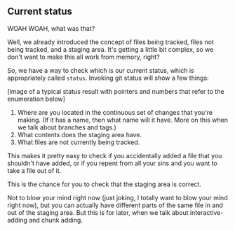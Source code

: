 ## Current status

WOAH WOAH, what was that?

Well, we already introduced the concept of files being tracked, files not being tracked, and a staging area. It's getting a little bit complex, so we don't want to make this all work from memory, right?

So, we have a way to check which is our current status, which is appropriately called `status`. Invoking git status will show a few things:

[image of a typical status result with pointers and numbers that refer to the enumeration below] 

1. Where are you located in the continuous set of changes that you're making. (If it has a name, then what name will it have. More on this when we talk about branches and tags.)
2. What contents does the staging area have.
3. What files are not currently being tracked.

This makes it pretty easy to check if you accidentally added a file that you shouldn't have added, or if you repent from all your sins and you want to take a file out of it.

This is the chance for you to check that the staging area is correct.

Not to blow your mind right now (just joking, I totally want to blow your mind right now), but you can actually have different parts of the same file in and out of the staging area. But this is for later, when we talk about interactive-adding and chunk adding.

   